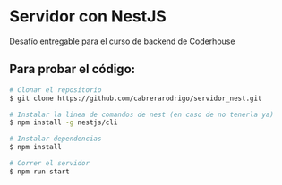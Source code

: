 # Servidor con NestJS
Desafío entregable para el curso de backend de Coderhouse

## Para probar el código:

```bash
# Clonar el repositorio
$ git clone https://github.com/cabrerarodrigo/servidor_nest.git

# Instalar la linea de comandos de nest (en caso de no tenerla ya)
$ npm install -g nestjs/cli

# Instalar dependencias
$ npm install

# Correr el servidor
$ npm run start
```